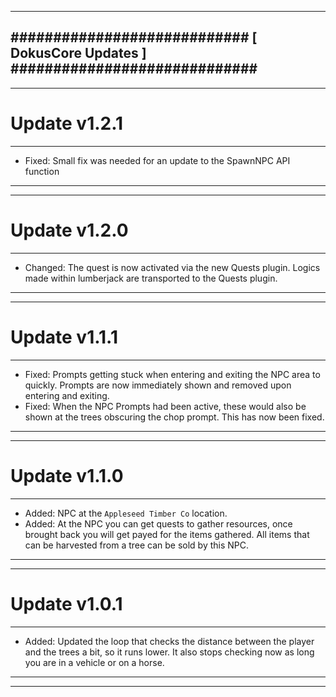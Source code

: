 --------------------------------------------------------------------------------
############################ [ DokusCore Updates ] #############################
--------------------------------------------------------------------------------
--------------------------------------------------------------------------------
# Update v1.2.1
--------------------------------------------------------------------------------
- Fixed: Small fix was needed for an update to the SpawnNPC API function
--------------------------------------------------------------------------------
--------------------------------------------------------------------------------
# Update v1.2.0
--------------------------------------------------------------------------------
- Changed: The quest is now activated via the new Quests plugin. Logics made
  within lumberjack are transported to the Quests plugin.
--------------------------------------------------------------------------------
--------------------------------------------------------------------------------
# Update v1.1.1
--------------------------------------------------------------------------------
- Fixed: Prompts getting stuck when entering and exiting the NPC area to quickly.
  Prompts are now immediately shown and removed upon entering and exiting.
- Fixed: When the NPC Prompts had been active, these would also be shown at the
  trees obscuring the chop prompt. This has now been fixed.
--------------------------------------------------------------------------------
--------------------------------------------------------------------------------
# Update v1.1.0
--------------------------------------------------------------------------------
- Added: NPC at the `Appleseed Timber Co` location.
- Added: At the NPC you can get quests to gather resources, once brought back
  you will get payed for the items gathered. All items that can be harvested
  from a tree can be sold by this NPC.
--------------------------------------------------------------------------------
--------------------------------------------------------------------------------
# Update v1.0.1
--------------------------------------------------------------------------------
- Added: Updated the loop that checks the distance between the player and the
  trees a bit, so it runs lower. It also stops checking now as long you are in a
  vehicle or on a horse.
--------------------------------------------------------------------------------
--------------------------------------------------------------------------------
